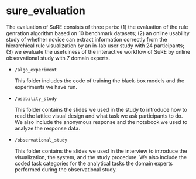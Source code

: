 # sure_evaluation

The evaluation of SuRE consists of three parts: (1) the evaluation of the rule genration algorithm based on 10 benchmark datasets; (2) an online usability study of whether novice can extract information correctly from the hierarchical rule visualization by an in-lab user study with 24 participants; (3) we evaluate the usefulness of the interactive workflow of SuRE by online observational study with 7 domain experts.

- `/algo_experiment`

  This folder includes the code of training the black-box models and the experiments we have run.

- `/usability_study`

  This folder contains the slides we used in the study to introduce how to read the lattice visual design and what task we ask participants to do. We also include the anonymous response and the notebook we used to analyze the response data.

- `/observational_study`

  This folder contains the slides we used in the interview to introduce the visualization, the system, and the study procedure. We also include the coded task categories for the analytical tasks the domain experts performed during the observational study.
